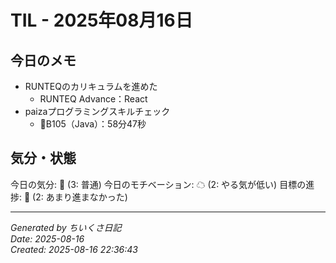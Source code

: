 # TIL - 2025年08月16日

## 今日のメモ
 - RUNTEQのカリキュラムを進めた
	 - RUNTEQ Advance：React
 - paizaプログラミングスキルチェック
	 - 👑B105（Java）：58分47秒

## 気分・状態
今日の気分: 🙂 (3: 普通)
今日のモチベーション: ☁ (2: やる気が低い)
目標の進捗: 🌰 (2: あまり進まなかった)

---
*Generated by ちいくさ日記*  
*Date: 2025-08-16*  
*Created: 2025-08-16 22:36:43*
